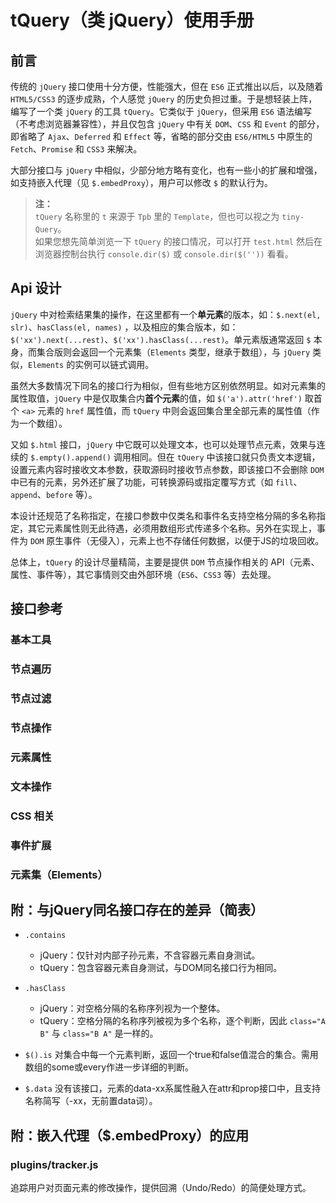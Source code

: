 # tQuery（类 jQuery）使用手册

## 前言

传统的 `jQuery` 接口使用十分方便，性能强大，但在 `ES6` 正式推出以后，以及随着 `HTML5/CSS3` 的逐步成熟，个人感觉 `jQuery` 的历史负担过重。于是想轻装上阵，编写了一个类 `jQuery` 的工具 `tQuery`。它类似于 `jQuery`，但采用 `ES6` 语法编写（不考虑浏览器兼容性），并且仅包含 `jQuery` 中有关 `DOM`、`CSS` 和 `Event` 的部分，即省略了 `Ajax`、`Deferred` 和 `Effect` 等，省略的部分交由 `ES6/HTML5` 中原生的 `Fetch`、`Promise` 和 `CSS3` 来解决。

大部分接口与 `jQuery` 中相似，少部分地方略有变化，也有一些小的扩展和增强，如支持嵌入代理（见 `$.embedProxy`），用户可以修改 `$` 的默认行为。

> **注：**<br>
> `tQuery` 名称里的 `t` 来源于 `Tpb` 里的 `Template`，但也可以视之为 `tiny-Query`。<br>
> 如果您想先简单浏览一下 `tQuery` 的接口情况，可以打开 `test.html` 然后在浏览器控制台执行 `console.dir($)` 或 `console.dir($(''))` 看看。<br>



## Api 设计

`jQuery` 中对检索结果集的操作，在这里都有一个**单元素**的版本，如：`$.next(el, slr)`、`hasClass(el, names)` ，以及相应的集合版本，如：`$('xx').next(...rest)`、`$('xx').hasClass(...rest)`。单元素版通常返回 `$` 本身，而集合版则会返回一个元素集（`Elements` 类型，继承于数组），与 `jQuery` 类似，`Elements` 的实例可以链式调用。

虽然大多数情况下同名的接口行为相似，但有些地方区别依然明显。如对元素集的属性取值，`jQuery` 中是仅取集合内**首个元素**的值，如 `$('a').attr('href')` 取首个 `<a>` 元素的 `href` 属性值，而 `tQuery` 中则会返回集合里全部元素的属性值（作为一个数组）。

又如 `$.html` 接口，`jQuery` 中它既可以处理文本，也可以处理节点元素，效果与连续的 `$.empty().append()` 调用相同。但在 `tQuery` 中该接口就只负责文本逻辑，设置元素内容时接收文本参数，获取源码时接收节点参数，即该接口不会删除 `DOM` 中已有的元素，另外还扩展了功能，可转换源码或指定覆写方式（如 `fill`、`append`、`before` 等）。

本设计还规范了名称指定，在接口参数中仅类名和事件名支持空格分隔的多名称指定，其它元素属性则无此待遇，必须用数组形式传递多个名称。另外在实现上，事件为 `DOM` 原生事件（无侵入），元素上也不存储任何数据，以便于JS的垃圾回收。

总体上，`tQuery` 的设计尽量精简，主要是提供 `DOM` 节点操作相关的 API（元素、属性、事件等），其它事情则交由外部环境（`ES6`、`CSS3` 等）去处理。


## 接口参考

### 基本工具


### 节点遍历


### 节点过滤


### 节点操作


### 元素属性


### 文本操作


### CSS 相关


### 事件扩展


### 元素集（Elements）



## 附：与jQuery同名接口存在的差异（简表）

- `.contains`
    - jQuery：仅针对内部子孙元素，不含容器元素自身测试。
    - tQuery：包含容器元素自身测试，与DOM同名接口行为相同。

- `.hasClass`
    - jQuery：对空格分隔的名称序列视为一个整体。
    - tQuery：空格分隔的名称序列被视为多个名称，逐个判断，因此 `class="A B"` 与 `class="B A"` 是一样的。

- `$().is`
    对集合中每一个元素判断，返回一个true和false值混合的集合。需用数组的some或every作进一步详细的判断。

- `$.data`
    没有该接口，元素的data-xx系属性融入在attr和prop接口中，且支持名称简写（-xx，无前置data词）。



## 附：嵌入代理（$.embedProxy）的应用

### plugins/tracker.js

追踪用户对页面元素的修改操作，提供回溯（Undo/Redo）的简便处理方式。
